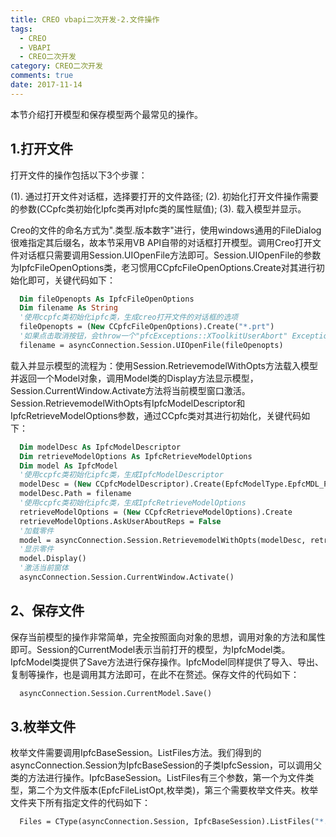 ```yaml
---
title: CREO vbapi二次开发-2.文件操作
tags:
  - CREO
  - VBAPI
  - CREO二次开发
category: CREO二次开发
comments: true
date: 2017-11-14
---
```


本节介绍打开模型和保存模型两个最常见的操作。

## 1.打开文件

打开文件的操作包括以下3个步骤：

(1). 通过打开文件对话框，选择要打开的文件路径;
(2). 初始化打开文件操作需要的参数(CCpfc类初始化Ipfc类再对Ipfc类的属性赋值);
(3). 载入模型并显示。

Creo的文件的命名方式为".类型.版本数字"进行，使用windows通用的FileDialog很难指定其后缀名，故本节采用VB API自带的对话框打开模型。调用Creo打开文件对话框只需要调用Session.UIOpenFile方法即可。Session.UIOpenFile的参数为IpfcFileOpenOptions类，老习惯用CCpfcFileOpenOptions.Create对其进行初始化即可，关键代码如下：

```vb
  Dim fileOpenopts As IpfcFileOpenOptions
  Dim filename As String
  '使用ccpfc类初始化ipfc类，生成creo打开文件的对话框的选项
  fileOpenopts = (New CCpfcFileOpenOptions).Create("*.prt")
  '如果点击取消按钮，会throw一个"pfcExceptions::XToolkitUserAbort" Exception
  filename = asyncConnection.Session.UIOpenFile(fileOpenopts)
```

载入并显示模型的流程为：使用Session.RetrievemodelWithOpts方法载入模型并返回一个Model对象，调用Model类的Display方法显示模型，Session.CurrentWindow.Activate方法将当前模型窗口激活。Session.RetrievemodelWithOpts有IpfcModelDescriptor和IpfcRetrieveModelOptions参数，通过CCpfc类对其进行初始化，关键代码如下：

```vb
  Dim modelDesc As IpfcModelDescriptor
  Dim retrieveModelOptions As IpfcRetrieveModelOptions
  Dim model As IpfcModel
  '使用ccpfc类初始化ipfc类，生成IpfcModelDescriptor
  modelDesc = (New CCpfcModelDescriptor).Create(EpfcModelType.EpfcMDL_PART, Nothing, Nothing)
  modelDesc.Path = filename
  '使用ccpfc类初始化ipfc类，生成IpfcRetrieveModelOptions
  retrieveModelOptions = (New CCpfcRetrieveModelOptions).Create
  retrieveModelOptions.AskUserAboutReps = False
  '加载零件
  model = asyncConnection.Session.RetrievemodelWithOpts(modelDesc, retrieveModelOptions)
  '显示零件
  model.Display()
  '激活当前窗体
  asyncConnection.Session.CurrentWindow.Activate()
```

## 2、保存文件

保存当前模型的操作非常简单，完全按照面向对象的思想，调用对象的方法和属性即可。Session的CurrentModel表示当前打开的模型，为IpfcModel类。IpfcModel类提供了Save方法进行保存操作。IpfcModel同样提供了导入、导出、复制等操作，也是调用其方法即可，在此不在赘述。保存文件的代码如下：

```vb
  asyncConnection.Session.CurrentModel.Save()
```

## 3.枚举文件

枚举文件需要调用IpfcBaseSession。ListFiles方法。我们得到的asyncConnection.Session为IpfcBaseSession的子类IpfcSession，可以调用父类的方法进行操作。IpfcBaseSession。ListFiles有三个参数，第一个为文件类型，第二个为文件版本(EpfcFileListOpt,枚举类)，第三个需要枚举文件夹。枚举文件夹下所有指定文件的代码如下：

```vb
  Files = CType(asyncConnection.Session, IpfcBaseSession).ListFiles("*.prt", EpfcFileListOpt.EpfcFILE_LIST_LATEST, asyncConnection.Session.GetCurrentDirectory)
```
